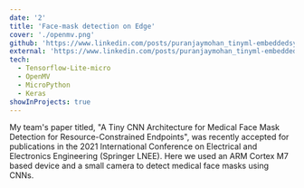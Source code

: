 ```yaml
---
date: '2'
title: 'Face-mask detection on Edge'
cover: './openmv.png'
github: 'https://www.linkedin.com/posts/puranjaymohan_tinyml-embeddedsystems-deeplearning-activity-6747859485936623617-tph9'
external: 'https://www.linkedin.com/posts/puranjaymohan_tinyml-embeddedsystems-deeplearning-activity-6747859485936623617-tph9'
tech:
  - Tensorflow-Lite-micro
  - OpenMV
  - MicroPython
  - Keras
showInProjects: true
---
```


My team's paper titled, "A Tiny CNN Architecture for Medical Face Mask Detection for Resource-Constrained Endpoints", was recently accepted for publications in the 2021 International Conference on Electrical and Electronics Engineering (Springer LNEE). Here we used an ARM Cortex M7 based device and a small camera to detect medical face masks using CNNs.
